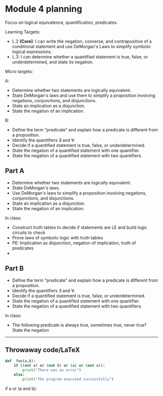 # Module 4 planning

Focus on logical equivalence, quantification, predicates. 

Learning Targets: 

  + L.2 **(Core)**: I can write the negation, converse, and contrapositive of a conditional statement and use DeMorgan's Laws to simplify symbolic logical expressions. 
  + L.3: I can determine whether a quantified statement is true, false, or underdetermined, and state its negation. 

Micro targets: 

A: 
- Determine whether two statements are logically equivalent. 
- State DeMorgan's laws and use them to simplify a proposition involving negations, conjunctions, and disjunctions. 
- State an implication as a disjunction. 
- State the negation of an implication. 

B:

- Define the term "predicate" and explain how a predicate is different from a proposition. 
- Identify the quantifiers $\exists$ and $\forall$. 
- Decide if a quantified statement is true, false, or underdetermined.
- State the negation of a quantified statement with one quantifier. 
- State the negation of a quantified statement with two quantifiers. 

## Part A


- Determine whether two statements are logically equivalent. 
- State DeMorgan's laws.
- Use DeMorgan's laws to simplify a proposition involving negations, conjunctions, and disjunctions. 
- State an implication as a disjunction. 
- State the negation of an implication. 

In class: 
- Construct truth tables to decide if statements are LE and build logic circuits to check 
- Prove laws of symbolic logic with truth tables
- PE: Implication as disjunction, negation of implication, truth of predicates 
- 


## Part B

- Define the term "predicate" and explain how a predicate is different from a proposition. 
- Identify the quantifiers $\exists$ and $\forall$. 
- Decide if a quantified statement is true, false, or underdetermined.
- State the negation of a quantified statement with one quantifier. 
- State the negation of a quantified statement with two quantifiers. 

In class:

- The following predicate is always true, sometimes true, never true? State the negation 

----

## Throwaway code/LaTeX

```python
def  foo(a,b):
	if ((not a) or (not b) or (a) or (not a)):
		print("There was an error")
	else:
		print("The program executed successfully")
```

if a or (a and b): 
<!--stackedit_data:
eyJoaXN0b3J5IjpbLTEwNjM5MTYzMjYsLTE5MTc0MTk4MTksND
A4OTA3MDYwXX0=
-->